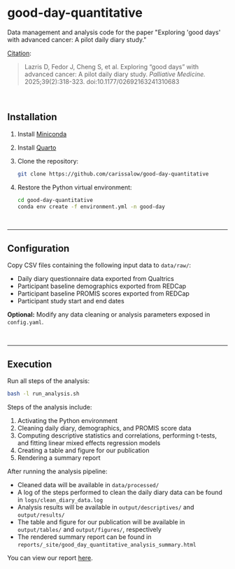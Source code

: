 # good-day-quantitative

Data management and analysis code for the paper "Exploring 'good days' with advanced cancer: A pilot daily diary study."

[Citation](https://journals.sagepub.com/doi/10.1177/02692163241310683): 

> Lazris D, Fedor J, Cheng S, et al. Exploring “good days” with advanced cancer: A pilot daily diary study. *Palliative Medicine.* 2025;39(2):318-323. doi:10.1177/02692163241310683

<br>

## Installation 

1. Install [Miniconda](https://docs.anaconda.com/free/miniconda/miniconda-install/)

2. Install [Quarto](https://quarto.org/docs/get-started/) 

3. Clone the repository:

    ```bash
    git clone https://github.com/carissalow/good-day-quantitative
    ```

4. Restore the Python virtual environment:

    ```bash
    cd good-day-quantitative
    conda env create -f environment.yml -n good-day
    ```

<br>

---

## Configuration 

Copy CSV files containing the following input data to `data/raw/`:

- Daily diary questionnaire data exported from Qualtrics  
- Participant baseline demographics exported from REDCap  
- Participant baseline PROMIS scores exported from REDCap   
- Participant study start and end dates  


**Optional:** Modify any data cleaning or analysis parameters exposed in `config.yaml`. 

<br>

---

## Execution 

Run all steps of the analysis:

```bash
bash -l run_analysis.sh
```

Steps of the analysis include:  

1. Activating the Python environment  
2. Cleaning daily diary, demographics, and PROMIS score data  
3. Computing descriptive statistics and correlations, performing t-tests, and fitting linear mixed effects regression models  
4. Creating a table and figure for our publication   
5. Rendering a summary report   

After running the analysis pipeline:  

- Cleaned data will be available in `data/processed/`
- A log of the steps performed to clean the daily diary data can be found in `logs/clean_diary_data.log`   
- Analysis results will be available in `output/descriptives/` and `output/results/`  
- The table and figure for our publication will be available in `output/tables/` and `output/figures/`, respectively   
- The rendered summary report can be found in `reports/_site/good_day_quantitative_analysis_summary.html`  

You can view our report [here](https://carissalow.github.io/good-day-quantitative).  

<br>
